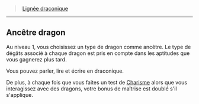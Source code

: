 ﻿---
!GenericItem
Name: Ancêtre dragon
Id: sorcerer_draconic_hd.md#ancêtre-dragon
ParentLink: sorcerer_draconic_hd.md#lignée-draconique
ParentName: Lignée draconique
NameLevel: 2
Attributes:
  Name: Ancêtre dragon
  Markdown: >+
    ## <!--Name-->Ancêtre dragon<!--/Name-->


    Au niveau 1, vous choisissez un type de dragon comme ancêtre. Le type de dégâts associé à chaque dragon est pris en compte dans les aptitudes que vous gagnerez plus tard.


    Vous pouvez parler, lire et écrire en draconique.


    De plus, à chaque fois que vous faites un test de [Charisme](hd_abilities_charisma.md) alors que vous interagissez avec des dragons, votre bonus de maîtrise est doublé s'il s'applique.

AttributesDictionary: >+
  Name: Ancêtre dragon

  Markdown: >+

    ## <!--Name-->Ancêtre dragon<!--/Name-->





    Au niveau 1, vous choisissez un type de dragon comme ancêtre. Le type de dégâts associé à chaque dragon est pris en compte dans les aptitudes que vous gagnerez plus tard.





    Vous pouvez parler, lire et écrire en draconique.





    De plus, à chaque fois que vous faites un test de [Charisme](hd_abilities_charisma.md) alors que vous interagissez avec des dragons, votre bonus de maîtrise est doublé s'il s'applique.



---
> [Lignée draconique](hd_sorcerer_draconic.md)

---

## Ancêtre dragon

Au niveau 1, vous choisissez un type de dragon comme ancêtre. Le type de dégâts associé à chaque dragon est pris en compte dans les aptitudes que vous gagnerez plus tard.

Vous pouvez parler, lire et écrire en draconique.

De plus, à chaque fois que vous faites un test de [Charisme](hd_abilities_charisma.md) alors que vous interagissez avec des dragons, votre bonus de maîtrise est doublé s'il s'applique.

